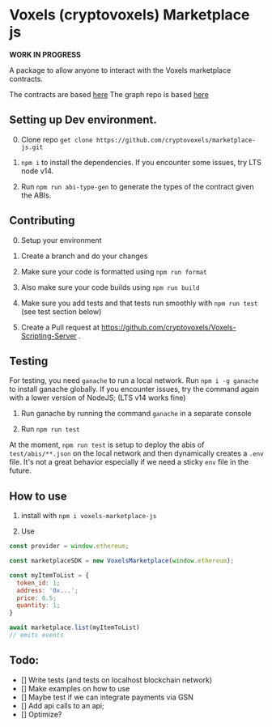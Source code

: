 # Voxels (cryptovoxels) Marketplace js

<b>WORK IN PROGRESS</b>

A package to allow anyone to interact with the Voxels marketplace contracts.

The contracts are based [here](https://github.com/cryptovoxels/Marketplace)
The graph repo is based [here](https://github.com/cryptovoxels/marketplace-subgraph)


## Setting up Dev environment.

0. Clone repo `get clone https://github.com/cryptovoxels/marketplace-js.git`

1. `npm i` to install the dependencies. If you encounter some issues, try LTS node v14.

2. Run `npm run abi-type-gen` to generate the types of the contract given the ABIs.


## Contributing

0. Setup your environment

1. Create a branch and do your changes

2. Make sure your code is formatted using `npm run format`

3. Also make sure your code builds using `npm run build`

4. Make sure you add tests and that tests run smoothly with `npm run test` (see test section below)

5. Create a Pull request at https://github.com/cryptovoxels/Voxels-Scripting-Server .

## Testing

For testing, you need `ganache` to run a local network.
Run `npm i -g ganache` to install ganache globally. If you encounter issues, try the command again with a lower version of NodeJS; (LTS v14 works fine)

1. Run ganache by running the command `ganache` in a separate console

2. Run `npm run test`

At the moment, `npm run test` is setup to deploy the abis of `test/abis/**.json` on the local network and then dynamically creates a `.env` file.
It's not a great behavior especially if we need a sticky `env` file in the future.

## How to use

1. install with `npm i voxels-marketplace-js`

2. Use

```js
const provider = window.ethereum;

const marketplaceSDK = new VoxelsMarketplace(window.ethereum);

const myItemToList = {
  token_id: 1;
  address: '0x...';
  price: 0.5;
  quantity: 1;
}

await marketplace.list(myItemToList)
// emits events
```

## Todo:

- [] Write tests (and tests on localhost blockchain network)
- [] Make examples on how to use
- [] Maybe test if we can integrate payments via GSN
- [] Add api calls to an api;
- [] Optimize?
